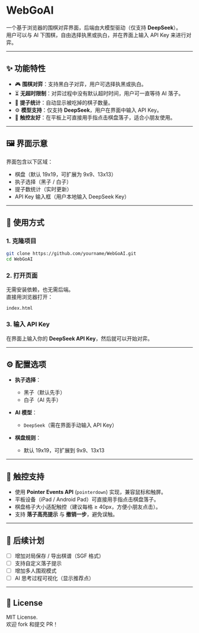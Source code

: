 # WebGoAI  

一个基于浏览器的围棋对弈界面，后端由大模型驱动（仅支持 **DeepSeek**）。  
用户可以与 AI 下围棋，自由选择执黑或执白，并在界面上输入 API Key 来进行对弈。  

---

## ✨ 功能特性  

- 🎮 **围棋对弈**：支持黑白子对弈，用户可选择执黑或执白。  
- ⏳ **无超时限制**：对弈过程中没有默认超时时间，用户可一直等待 AI 落子。  
- 🥢 **提子统计**：自动显示被吃掉的棋子数量。  
- ⚙️ **模型支持**：仅支持 **DeepSeek**，用户在界面中输入 API Key。  
- 📱 **触控友好**：在平板上可直接用手指点击棋盘落子，适合小朋友使用。  

---

## 🖼️ 界面示意  

界面包含以下区域：  
- 棋盘（默认 19x19，可扩展为 9x9、13x13）  
- 执子选择（黑子 / 白子）  
- 提子数统计（实时更新）  
- API Key 输入框（用户本地输入 DeepSeek Key）  

---

## 🚀 使用方式  

### 1. 克隆项目  
```bash
git clone https://github.com/yourname/WebGoAI.git
cd WebGoAI
```

### 2. 打开页面  
无需安装依赖，也无需后端。  
直接用浏览器打开：  

```
index.html
```

### 3. 输入 API Key  
在界面上输入你的 **DeepSeek API Key**，然后就可以开始对弈。  

---

## ⚙️ 配置选项  

- **执子选择**：  
  - 黑子（默认先手）  
  - 白子（AI 先手）  

- **AI 模型**：  
  - `DeepSeek`（需在界面手动输入 API Key）  

- **棋盘规则**：  
  - 默认 19x19，可扩展到 9x9、13x13  

---

## 📱 触控支持  

- 使用 **Pointer Events API** (`pointerdown`) 实现，兼容鼠标和触屏。  
- 平板设备（iPad / Android Pad）可直接用手指点击棋盘落子。  
- 棋盘格子大小适配触控（建议每格 ≥ 40px，方便小朋友点击）。  
- 支持 **落子高亮提示** 与 **撤销一步**，避免误触。  

---

## 📌 后续计划  

- [ ] 增加对局保存 / 导出棋谱（SGF 格式）  
- [ ] 支持自定义落子提示  
- [ ] 增加多人围观模式  
- [ ] AI 思考过程可视化（显示推荐点）  

---

## 📜 License  

MIT License.  
欢迎 fork 和提交 PR！  
